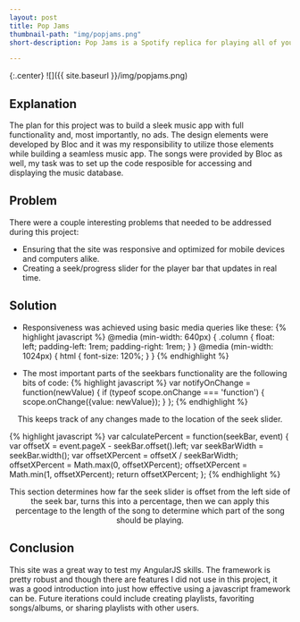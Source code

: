 ```yaml
---
layout: post
title: Pop Jams
thumbnail-path: "img/popjams.png"
short-description: Pop Jams is a Spotify replica for playing all of your favorite music.

---
```


{:.center}
![]({{ site.baseurl }}/img/popjams.png)

## Explanation

The plan for this project was to build a sleek music app with full functionality and, most importantly, no ads. The design elements were developed by Bloc and it was my responsibility to utilize those elements while building a seamless music app. The songs were provided by Bloc as well, my task was to set up the code resposible for accessing and displaying the music database.

## Problem

There were a couple interesting problems that needed to be addressed during this project:
* Ensuring that the site was responsive and optimized for mobile devices and computers alike.
* Creating a seek/progress slider for the player bar that updates in real time.

## Solution

* Responsiveness was achieved using basic media queries like these:
{% highlight javascript %}
@media (min-width: 640px) {
	.column {
     	float: left;
     	padding-left: 1rem;
     	padding-right: 1rem;
 	}
}
@media (min-width: 1024px) {
	html { font-size: 120%; }
}
{% endhighlight %}

* The most important parts of the seekbars functionality are the following bits of code:
{% highlight javascript %}
var notifyOnChange = function(newValue) {
	if (typeof scope.onChange === 'function') {
		scope.onChange({value: newValue});
	}
};
{% endhighlight %}
<p style="text-align: center;">This keeps track of any changes made to the location of the seek slider.</p>

{% highlight javascript %}
var calculatePercent = function(seekBar, event) {
	var offsetX = event.pageX - seekBar.offset().left;
	var seekBarWidth = seekBar.width();
	var offsetXPercent = offsetX / seekBarWidth;
	offsetXPercent = Math.max(0, offsetXPercent);
	offsetXPercent = Math.min(1, offsetXPercent);
	return offsetXPercent;
};
{% endhighlight %}
<p style="text-align: center;">This section determines how far the seek slider is offset from the left side of the seek bar, turns this into a percentage, then we can apply this percentage to the length of the song to determine which part of the song should be playing.</p>

## Conclusion

This site was a great way to test my AngularJS skills. The framework is pretty robust and though there are features I did not use in this project, it was a good introduction into just how effective using a javascript framework can be. Future iterations could include creating playlists, favoriting songs/albums, or sharing playlists with other users. 
